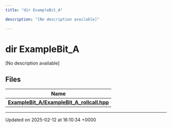 ```yaml
---
title: "dir ExampleBit_A"

description: "[No description available]"

---
```


# dir ExampleBit_A

[No description available]

## Files

| Name           |
| -------------- |
| **[ExampleBit_A/ExampleBit_A_rollcall.hpp](/documentation/code/files/examplebit__a__rollcall_8hpp/#file-examplebit-a-examplebit-a-rollcall-hpp)**  |






-------------------------------

Updated on 2025-02-12 at 16:10:34 +0000
